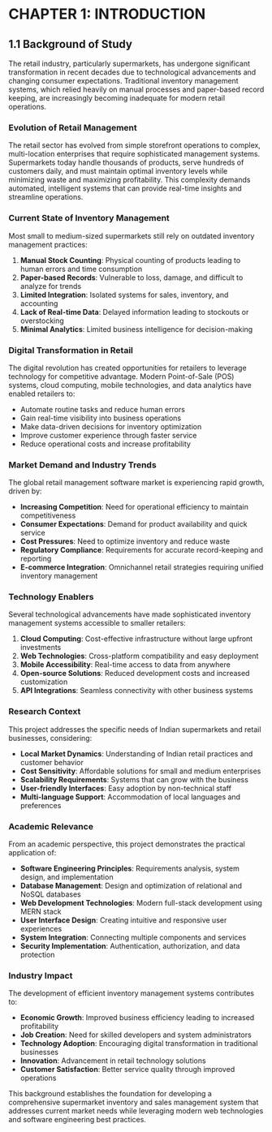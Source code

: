 # CHAPTER 1: INTRODUCTION

## 1.1 Background of Study

The retail industry, particularly supermarkets, has undergone significant transformation in recent decades due to technological advancements and changing consumer expectations. Traditional inventory management systems, which relied heavily on manual processes and paper-based record keeping, are increasingly becoming inadequate for modern retail operations.

### Evolution of Retail Management

The retail sector has evolved from simple storefront operations to complex, multi-location enterprises that require sophisticated management systems. Supermarkets today handle thousands of products, serve hundreds of customers daily, and must maintain optimal inventory levels while minimizing waste and maximizing profitability. This complexity demands automated, intelligent systems that can provide real-time insights and streamline operations.

### Current State of Inventory Management

Most small to medium-sized supermarkets still rely on outdated inventory management practices:

1. **Manual Stock Counting**: Physical counting of products leading to human errors and time consumption
2. **Paper-based Records**: Vulnerable to loss, damage, and difficult to analyze for trends
3. **Limited Integration**: Isolated systems for sales, inventory, and accounting
4. **Lack of Real-time Data**: Delayed information leading to stockouts or overstocking
5. **Minimal Analytics**: Limited business intelligence for decision-making

### Digital Transformation in Retail

The digital revolution has created opportunities for retailers to leverage technology for competitive advantage. Modern Point-of-Sale (POS) systems, cloud computing, mobile technologies, and data analytics have enabled retailers to:

- Automate routine tasks and reduce human errors
- Gain real-time visibility into business operations
- Make data-driven decisions for inventory optimization
- Improve customer experience through faster service
- Reduce operational costs and increase profitability

### Market Demand and Industry Trends

The global retail management software market is experiencing rapid growth, driven by:

- **Increasing Competition**: Need for operational efficiency to maintain competitiveness
- **Consumer Expectations**: Demand for product availability and quick service
- **Cost Pressures**: Need to optimize inventory and reduce waste
- **Regulatory Compliance**: Requirements for accurate record-keeping and reporting
- **E-commerce Integration**: Omnichannel retail strategies requiring unified inventory management

### Technology Enablers

Several technological advancements have made sophisticated inventory management systems accessible to smaller retailers:

1. **Cloud Computing**: Cost-effective infrastructure without large upfront investments
2. **Web Technologies**: Cross-platform compatibility and easy deployment
3. **Mobile Accessibility**: Real-time access to data from anywhere
4. **Open-source Solutions**: Reduced development costs and increased customization
5. **API Integrations**: Seamless connectivity with other business systems

### Research Context

This project addresses the specific needs of Indian supermarkets and retail businesses, considering:

- **Local Market Dynamics**: Understanding of Indian retail practices and customer behavior
- **Cost Sensitivity**: Affordable solutions for small and medium enterprises
- **Scalability Requirements**: Systems that can grow with the business
- **User-friendly Interfaces**: Easy adoption by non-technical staff
- **Multi-language Support**: Accommodation of local languages and preferences

### Academic Relevance

From an academic perspective, this project demonstrates the practical application of:

- **Software Engineering Principles**: Requirements analysis, system design, and implementation
- **Database Management**: Design and optimization of relational and NoSQL databases
- **Web Development Technologies**: Modern full-stack development using MERN stack
- **User Interface Design**: Creating intuitive and responsive user experiences
- **System Integration**: Connecting multiple components and services
- **Security Implementation**: Authentication, authorization, and data protection

### Industry Impact

The development of efficient inventory management systems contributes to:

- **Economic Growth**: Improved business efficiency leading to increased profitability
- **Job Creation**: Need for skilled developers and system administrators
- **Technology Adoption**: Encouraging digital transformation in traditional businesses
- **Innovation**: Advancement in retail technology solutions
- **Customer Satisfaction**: Better service quality through improved operations

This background establishes the foundation for developing a comprehensive supermarket inventory and sales management system that addresses current market needs while leveraging modern web technologies and software engineering best practices.